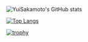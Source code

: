 ![YuiSakamoto's GitHub stats](https://github-readme-stats.vercel.app/api?username=YuiSakamoto&show_icons=true&theme=tokyonight&count_private=true)

[![Top Langs](https://github-readme-stats.vercel.app/api/top-langs/?username=YuiSakamoto)](https://github.com/YuiSakamoto/github-readme-stats)

[![trophy](https://github-profile-trophy.vercel.app/?username=YuiSakamoto)](https://github.com/YuiSakamoto/github-profile-trophy)
